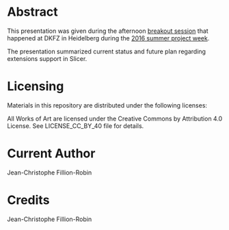Abstract
========

This presentation was given during the afternoon [breakout session](http://www.na-mic.org/Wiki/index.php/2016_Summer_Project_Week/Breakout_Session_Slicer_Extensions) that happened at DKFZ in Heidelberg during the [2016 summer project week](http://www.na-mic.org/Wiki/index.php/2016_Summer_Project_Week).

The presentation summarized current status and future plan regarding extensions support in Slicer.

Licensing
=========

Materials in this repository are distributed under the following licenses:

All Works of Art are licensed under the Creative Commons by Attribution 4.0 License.
See LICENSE_CC_BY_40 file for details.

Current Author
==============

Jean-Christophe Fillion-Robin

Credits
=======

Jean-Christophe Fillion-Robin

